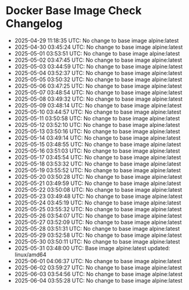 # Docker Base Image Check Changelog

* 2025-04-29 11:18:35 UTC: No change to base image alpine:latest
* 2025-04-30 03:45:24 UTC: No change to base image alpine:latest
* 2025-05-01 03:53:51 UTC: No change to base image alpine:latest
* 2025-05-02 03:47:45 UTC: No change to base image alpine:latest
* 2025-05-03 03:44:59 UTC: No change to base image alpine:latest
* 2025-05-04 03:52:37 UTC: No change to base image alpine:latest
* 2025-05-05 03:50:32 UTC: No change to base image alpine:latest
* 2025-05-06 03:47:25 UTC: No change to base image alpine:latest
* 2025-05-07 03:48:54 UTC: No change to base image alpine:latest
* 2025-05-08 03:49:32 UTC: No change to base image alpine:latest
* 2025-05-09 03:48:14 UTC: No change to base image alpine:latest
* 2025-05-10 03:44:57 UTC: No change to base image alpine:latest
* 2025-05-11 03:50:58 UTC: No change to base image alpine:latest
* 2025-05-12 03:52:10 UTC: No change to base image alpine:latest
* 2025-05-13 03:50:16 UTC: No change to base image alpine:latest
* 2025-05-14 03:49:14 UTC: No change to base image alpine:latest
* 2025-05-15 03:48:55 UTC: No change to base image alpine:latest
* 2025-05-16 03:51:03 UTC: No change to base image alpine:latest
* 2025-05-17 03:45:54 UTC: No change to base image alpine:latest
* 2025-05-18 03:53:32 UTC: No change to base image alpine:latest
* 2025-05-19 03:55:52 UTC: No change to base image alpine:latest
* 2025-05-20 03:50:28 UTC: No change to base image alpine:latest
* 2025-05-21 03:49:59 UTC: No change to base image alpine:latest
* 2025-05-22 03:50:08 UTC: No change to base image alpine:latest
* 2025-05-23 03:49:48 UTC: No change to base image alpine:latest
* 2025-05-24 03:45:19 UTC: No change to base image alpine:latest
* 2025-05-25 03:55:32 UTC: No change to base image alpine:latest
* 2025-05-26 03:54:07 UTC: No change to base image alpine:latest
* 2025-05-27 03:52:09 UTC: No change to base image alpine:latest
* 2025-05-28 03:51:31 UTC: No change to base image alpine:latest
* 2025-05-29 03:52:58 UTC: No change to base image alpine:latest
* 2025-05-30 03:50:11 UTC: No change to base image alpine:latest
* 2025-05-31 03:48:00 UTC: Base image alpine:latest updated: linux/amd64
* 2025-06-01 04:06:37 UTC: No change to base image alpine:latest
* 2025-06-02 03:59:27 UTC: No change to base image alpine:latest
* 2025-06-03 03:54:56 UTC: No change to base image alpine:latest
* 2025-06-04 03:55:28 UTC: No change to base image alpine:latest
